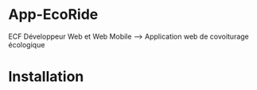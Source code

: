 # App-EcoRide

ECF Développeur Web et Web Mobile --> Application web de covoiturage écologique

# Installation
